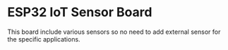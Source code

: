 # ESP32 IoT Sensor Board
This board include various sensors so no need to add external sensor for the specific applications.
